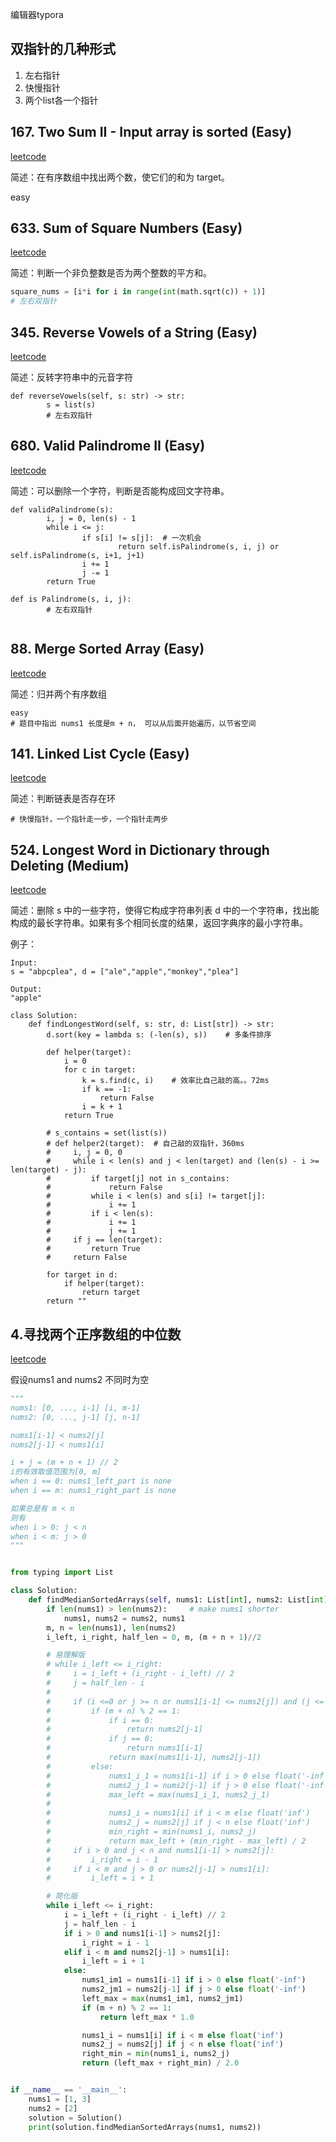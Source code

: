 编辑器typora

## 双指针的几种形式

1. 左右指针
2. 快慢指针
3. 两个list各一个指针

## 167. Two Sum II - Input array is sorted (Easy) 

[leetcode](https://leetcode-cn.com/problems/two-sum-ii-input-array-is-sorted/description/)

简述：在有序数组中找出两个数，使它们的和为 target。

easy



## 633. Sum of Square Numbers (Easy)

[leetcode](https://leetcode-cn.com/problems/sum-of-square-numbers/description/)

简述：判断一个非负整数是否为两个整数的平方和。

~~~python
square_nums = [i*i for i in range(int(math.sqrt(c)) + 1)]
# 左右双指针
~~~



## 345. Reverse Vowels of a String (Easy)

[leetcode](https://leetcode-cn.com/problems/reverse-vowels-of-a-string/description/)

简述：反转字符串中的元音字符

~~~
def reverseVowels(self, s: str) -> str:
		s = list(s)
		# 左右双指针
~~~



## 680. Valid Palindrome II (Easy)

[leetcode](https://leetcode-cn.com/problems/valid-palindrome-ii/description/)

简述：可以删除一个字符，判断是否能构成回文字符串。

~~~
def validPalindrome(s):
		i, j = 0, len(s) - 1
		while i <= j:
				if s[i] != s[j]:  # 一次机会
						return self.isPalindrome(s, i, j) or self.isPalindrome(s, i+1, j+1)
				i += 1
				j -= 1
		return True 

def is Palindrome(s, i, j):
		# 左右双指针
		
~~~



## 88. Merge Sorted Array (Easy)

[leetcode](https://leetcode-cn.com/problems/merge-sorted-array/description/)

简述：归并两个有序数组

~~~
easy
# 题目中指出 nums1 长度是m + n， 可以从后面开始遍历，以节省空间
~~~



## 141. Linked List Cycle (Easy)

[leetcode](https://leetcode-cn.com/problems/linked-list-cycle/description/)

简述：判断链表是否存在环

~~~
# 快慢指针，一个指针走一步，一个指针走两步
~~~



## 524. Longest Word in Dictionary through Deleting (Medium)

[leetcode](https://leetcode-cn.com/problems/longest-word-in-dictionary-through-deleting/description/)

简述：删除 s 中的一些字符，使得它构成字符串列表 d 中的一个字符串，找出能构成的最长字符串。如果有多个相同长度的结果，返回字典序的最小字符串。

例子：

```
Input:
s = "abpcplea", d = ["ale","apple","monkey","plea"]

Output:
"apple"
```

~~~
class Solution:
    def findLongestWord(self, s: str, d: List[str]) -> str:
        d.sort(key = lambda s: (-len(s), s))	# 多条件排序
        
        def helper(target):
            i = 0
            for c in target:
                k = s.find(c, i)	# 效率比自己敲的高。。72ms
                if k == -1:
                    return False 
                i = k + 1
            return True 
          
        # s_contains = set(list(s))
        # def helper2(target):  # 自己敲的双指针，360ms
        #     i, j = 0, 0
        #     while i < len(s) and j < len(target) and (len(s) - i >= len(target) - j):
        #         if target[j] not in s_contains:
        #             return False
        #         while i < len(s) and s[i] != target[j]:
        #             i += 1
        #         if i < len(s):
        #             i += 1
        #             j += 1
        #     if j == len(target):
        #         return True
        #     return False

        for target in d:
            if helper(target):
                return target
        return ""
~~~



## 4.寻找两个正序数组的中位数

[leetcode](https://leetcode-cn.com/problems/median-of-two-sorted-arrays/)

假设nums1 and nums2 不同时为空

~~~python
"""
nums1: [0, ..., i-1] [i, m-1]
nums2: [0, ..., j-1] [j, n-1]

nums1[i-1] < nums2[j]
nums2[j-1] < nums1[i]

i + j = (m + n + 1) // 2
i的有效取值范围为[0, m]
when i == 0: nums1_left_part is none
when i == m: nums1_right_part is none

如果总是有 m < n
则有
when i > 0: j < n
when i < m: j > 0
"""


from typing import List

class Solution:
    def findMedianSortedArrays(self, nums1: List[int], nums2: List[int]) -> float:
        if len(nums1) > len(nums2):     # make nums1 shorter
            nums1, nums2 = nums2, nums1
        m, n = len(nums1), len(nums2)
        i_left, i_right, half_len = 0, m, (m + n + 1)//2

        # 易理解版
        # while i_left <= i_right:
        #     i = i_left + (i_right - i_left) // 2
        #     j = half_len - i
        #
        #     if (i <=0 or j >= n or nums1[i-1] <= nums2[j]) and (j <= 0 or i >= m or nums2[j-1] <= nums1[i]):
        #         if (m + n) % 2 == 1:
        #             if i == 0:
        #                 return nums2[j-1]
        #             if j == 0:
        #                 return nums1[i-1]
        #             return max(nums1[i-1], nums2[j-1])
        #         else:
        #             nums1_i_1 = nums1[i-1] if i > 0 else float('-inf')
        #             nums2_j_1 = nums2[j-1] if j > 0 else float('-inf')
        #             max_left = max(nums1_i_1, nums2_j_1)
        #
        #             nums1_i = nums1[i] if i < m else float('inf')
        #             nums2_j = nums2[j] if j < n else float('inf')
        #             min_right = min(nums1_i, nums2_j)
        #             return max_left + (min_right - max_left) / 2
        #     if i > 0 and j < n and nums1[i-1] > nums2[j]:
        #         i_right = i - 1
        #     if i < m and j > 0 or nums2[j-1] > nums1[i]:
        #         i_left = i + 1

        # 简化版
        while i_left <= i_right:
            i = i_left + (i_right - i_left) // 2
            j = half_len - i
            if i > 0 and nums1[i-1] > nums2[j]:
                i_right = i - 1
            elif i < m and nums2[j-1] > nums1[i]:
                i_left = i + 1
            else:
                nums1_im1 = nums1[i-1] if i > 0 else float('-inf')
                nums2_jm1 = nums2[j-1] if j > 0 else float('-inf')
                left_max = max(nums1_im1, nums2_jm1)
                if (m + n) % 2 == 1:
                    return left_max * 1.0

                nums1_i = nums1[i] if i < m else float('inf')
                nums2_j = nums2[j] if j < n else float('inf')
                right_min = min(nums1_i, nums2_j)
                return (left_max + right_min) / 2.0


if __name__ == '__main__':
    nums1 = [1, 3]
    nums2 = [2]
    solution = Solution()
    print(solution.findMedianSortedArrays(nums1, nums2))

~~~

